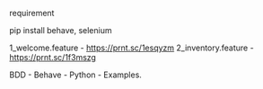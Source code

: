 requirement

pip install behave, selenium

1_welcome.feature - https://prnt.sc/1esqyzm
2_inventory.feature - https://prnt.sc/1f3mszg

BDD - Behave - Python - Examples.

